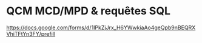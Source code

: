 # QCM MCD/MPD & requêtes SQL

https://docs.google.com/forms/d/1IPkZjJrx_H6YWwkiaAo4geQpb9nBEQRXVhiTFtYn3FY/prefill